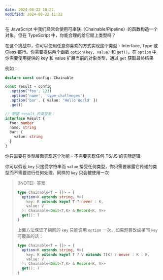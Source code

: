 ```yaml
---
date: 2024-08-22 10:27
modified: 2024-08-22 11:22
---
```


在 JavaScript 中我们经常会使用可串联（Chainable/Pipeline）的函数构造一个对象，但在 TypeScript 中，你能合理的给它赋上类型吗？

在这个挑战中，你可以使用任意你喜欢的方式实现这个类型 - Interface, Type 或 Class 都行。你需要提供两个函数 `option(key, value)` 和 `get()`。在 `option` 中你需要使用提供的 key 和 value 扩展当前的对象类型，通过 `get` 获取最终结果

例如：

```ts
declare const config: Chainable

const result = config
  .option('foo', 123)
  .option('name', 'type-challenges')
  .option('bar', { value: 'Hello World' })
  .get()

// 期望 result 的类型是：
interface Result {
  foo: number
  name: string
  bar: {
    value: string
  }
}
```

你只需要在类型层面实现这个功能 - 不需要实现任何 TS/JS 的实际逻辑

你可以假设 `key` 只接受字符串而 `value` 接受任何类型，你只需要暴露它传递的类型而不需要进行任何处理。同样的 `key` 只会被使用一次

> [!NOTE]- 答案
> 
> ```ts
> type Chainable<T = {}> = {
>   option<K extends string, V>(
>     key: K extends keyof T ? never : K,
>     value: V
>   ): Chainable<Omit<T,K> & Record<K, V>>
>   get(): T
> }
> ```
> 
> 上面方法保证了相同的 `key` 只能调用 `option` 一次，如果题目改成相同 `key` 可覆盖的话：
> ```ts
> type Chainable<T = {}> = {
>   option<K extends string, V>(
>     key: K extends keyof T ? V extends T[K] ? never : K : K,
>     value: V
>   ): Chainable<Omit<T,K> & Record<K, V>>
>   get(): T
> }
> ```
